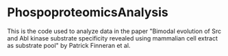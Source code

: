 # PhospoproteomicsAnalysis
This is the code used to analyze data in the paper "Bimodal evolution of Src and Abl kinase substrate specificity revealed using mammalian cell extract as substrate pool" by Patrick Finneran et al.
